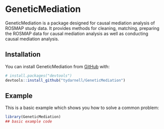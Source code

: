 
<!-- README.md is generated from README.Rmd. Please edit that file -->

# GeneticMediation

<!-- badges: start -->

<!-- badges: end -->

GeneticMediation is a package designed for causal mediation analysis of
ROSMAP study data. It provides methods for cleaning, matching, preparing
the ROSMAP data for causal mediation analysis as well as conducting
causal mediation analysis.

## Installation

You can install GeneticMediation from [GitHub](https://github.com/)
with:

``` r
# install.packages("devtools")
devtools::install_github("tydarnell/GeneticMediation")
```

## Example

This is a basic example which shows you how to solve a common problem:

``` r
library(GeneticMediation)
## basic example code
```
